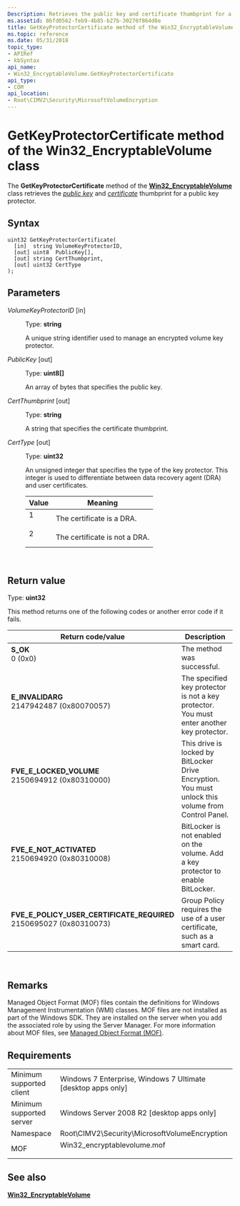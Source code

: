 ```yaml
---
Description: Retrieves the public key and certificate thumbprint for a public key protector.
ms.assetid: 86fd0562-feb9-4b85-b27b-30270f864d8e
title: GetKeyProtectorCertificate method of the Win32_EncryptableVolume class
ms.topic: reference
ms.date: 05/31/2018
topic_type: 
- APIRef
- kbSyntax
api_name: 
- Win32_EncryptableVolume.GetKeyProtectorCertificate
api_type: 
- COM
api_location: 
- Root\CIMV2\Security\MicrosoftVolumeEncryption
---
```


# GetKeyProtectorCertificate method of the Win32\_EncryptableVolume class

The **GetKeyProtectorCertificate** method of the [**Win32\_EncryptableVolume**](win32-encryptablevolume.md) class retrieves the [*public key*](../secgloss/p-gly.md) and [*certificate*](../secgloss/c-gly.md) thumbprint for a public key protector.

## Syntax


```mof
uint32 GetKeyProtectorCertificate(
  [in]  string VolumeKeyProtectorID,
  [out] uint8  PublicKey[],
  [out] string CertThumbprint,
  [out] uint32 CertType
);
```



## Parameters

<dl> <dt>

*VolumeKeyProtectorID* \[in\]
</dt> <dd>

Type: **string**

A unique string identifier used to manage an encrypted volume key protector.

</dd> <dt>

*PublicKey* \[out\]
</dt> <dd>

Type: **uint8\[\]**

An array of bytes that specifies the public key.

</dd> <dt>

*CertThumbprint* \[out\]
</dt> <dd>

Type: **string**

A string that specifies the certificate thumbprint.

</dd> <dt>

*CertType* \[out\]
</dt> <dd>

Type: **uint32**

An unsigned integer that specifies the type of the key protector. This integer is used to differentiate between data recovery agent (DRA) and user certificates.



| Value                                                                        | Meaning                                  |
|------------------------------------------------------------------------------|------------------------------------------|
| <dl> <dt>1</dt> </dl> | The certificate is a DRA.<br/>     |
| <dl> <dt>2</dt> </dl> | The certificate is not a DRA.<br/> |



 

</dd> </dl>

## Return value

Type: **uint32**

This method returns one of the following codes or another error code if it fails.



| Return code/value                                                                                                                                                                                       | Description                                                                                                     |
|---------------------------------------------------------------------------------------------------------------------------------------------------------------------------------------------------------|-----------------------------------------------------------------------------------------------------------------|
| <dl> <dt>**S\_OK**</dt> <dt>0 (0x0)</dt> </dl>                                                       | The method was successful.<br/>                                                                           |
| <dl> <dt>**E\_INVALIDARG**</dt> <dt>2147942487 (0x80070057)</dt> </dl>                               | The specified key protector is not a key protector. You must enter another key protector.<br/>            |
| <dl> <dt>**FVE\_E\_LOCKED\_VOLUME**</dt> <dt>2150694912 (0x80310000)</dt> </dl>                      | This drive is locked by BitLocker Drive Encryption. You must unlock this volume from Control Panel. <br/> |
| <dl> <dt>**FVE\_E\_NOT\_ACTIVATED**</dt> <dt>2150694920 (0x80310008)</dt> </dl>                      | BitLocker is not enabled on the volume. Add a key protector to enable BitLocker. <br/>                    |
| <dl> <dt>**FVE\_E\_POLICY\_USER\_CERTIFICATE\_REQUIRED**</dt> <dt>2150695027 (0x80310073)</dt> </dl> | Group Policy requires the use of a user certificate, such as a smart card.<br/>                           |



 

## Remarks

Managed Object Format (MOF) files contain the definitions for Windows Management Instrumentation (WMI) classes. MOF files are not installed as part of the Windows SDK. They are installed on the server when you add the associated role by using the Server Manager. For more information about MOF files, see [Managed Object Format (MOF)](../wmisdk/managed-object-format--mof-.md).

## Requirements



|                                     |                                                                                                         |
|-------------------------------------|---------------------------------------------------------------------------------------------------------|
| Minimum supported client<br/> | Windows 7 Enterprise, Windows 7 Ultimate \[desktop apps only\]<br/>                               |
| Minimum supported server<br/> | Windows Server 2008 R2 \[desktop apps only\]<br/>                                                 |
| Namespace<br/>                | Root\\CIMV2\\Security\\MicrosoftVolumeEncryption<br/>                                             |
| MOF<br/>                      | <dl> <dt>Win32\_encryptablevolume.mof</dt> </dl> |



## See also

<dl> <dt>

[**Win32\_EncryptableVolume**](win32-encryptablevolume.md)
</dt> </dl>

 

 